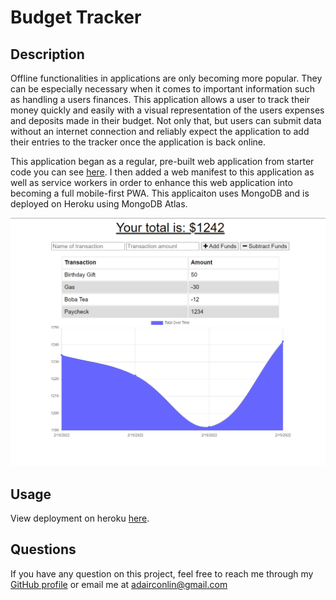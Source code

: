 # Budget Tracker

## Description
Offline functionalities in applications are only becoming more popular. They can be especially necessary when it comes to important information such as handling a users finances. This application allows a user to track their money quickly and easily with a visual representation of the users expenses and deposits made in their budget. Not only that, but users can submit data without an internet connection and reliably expect the application to add their entries to the tracker once the application is back online.

This application began as a regular, pre-built web application from starter code you can see [here](https://github.com/coding-boot-camp/symmetrical-bassoon). I then added a web manifest to this application as well as service workers in order to enhance this web application into becoming a full mobile-first PWA. This applicaiton uses MongoDB and is deployed on Heroku using MongoDB Atlas.

![budget-tracker-preview](budget-tracker.PNG)

## Usage
View deployment on heroku [here](https://nameless-ridge-96330.herokuapp.com/).

## Questions 
If you have any question on this project, feel free to reach me through my [GitHub profile](https://github.com/adairconlin/) or email me at adairconlin@gmail.com